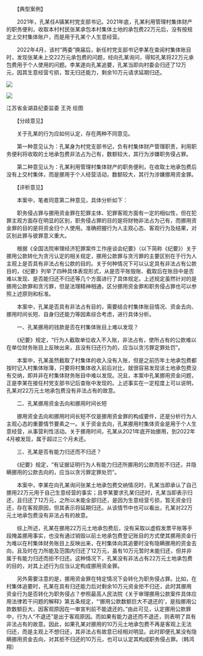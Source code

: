 　　【典型案例】

　　2021年，孔某任A镇某村党支部书记。2021年底，孔某利用管理村集体财产的职务便利，收取本村村民张某承包本村集体土地的承包费22万元后，没有按规定上交村集体账户，而是用于孔某个人生意经营。

　　2022年4月，该村“两委”换届后，新任村党支部书记李某在查阅村集体账目时，发现张某未上交22万元承包费的问题，经向孔某询问，得知孔某将22万元承包费用于个人使用的问题。李某遂向孔某追要，孔某当即向村委会归还了12万元，因其生意经营亏损，暂无归还能力，剩余10万元请求延期归还。

![](https://www.ccdi.gov.cn/hdjln/ywtt/202406/W020240628345051891477.jpeg)

![](https://www.ccdi.gov.cn/hdjln/ywtt/202406/W020240628345051966977.jpeg)

江苏省金湖县纪委监委 王尧 绘图

　　【分歧意见】

　　关于孔某的行为应如何认定，存在两种不同意见。

　　第一种意见认为：孔某身为村党支部书记，负有村集体财产管理职责，利用职务便利将收取的土地承包费非法占为己有，数额较大，其行为涉嫌职务侵占罪。

　　第二种意见认为：孔某利用管理村集体财产的职务便利，在收取土地承包费后没有上交村集体，而是挪用于个人经营活动，数额较大，其行为涉嫌挪用资金罪。

　　【评析意见】

　　本案中，笔者同意第二种意见，具体分析如下：

　　职务侵占罪与挪用资金罪在犯罪主体、犯罪客观方面有一定的相似性，但在犯罪主观方面存在明显的区别，职务侵占罪的目的是将财物非法占为己有，而挪用资金罪的目的是将资金归个人使用。准确把握行为人主观心态、客观行为及结果，对区别此罪与彼罪意义重大。

　　根据《全国法院审理经济犯罪案件工作座谈会纪要》（以下简称《纪要》）关于挪用公款转化为贪污认定的相关规定，挪用公款罪与贪污罪的主要区别在于行为人主观上是否具有非法占有公款的目的。关于何种情况下可以认定具有非法占有公款目的，《纪要》列举了四种具体表现形式，从是否平账毁账、截取后在账目中是否难以发现、是否能归还不归还等几个方面进行了具体规定。上述规定虽然针对的是挪用公款罪和贪污罪，但是法理精神相通，区分挪用资金罪和职务侵占罪也可以参照上述原则和标准。

　　本案中，孔某是否具有非法占有目的，需要结合村集体账目情况、资金去向、挪用时间长短、自身归还能力等因素综合考虑，进行具体分析。

　　一、孔某挪用的钱款是否在村集体账目上难以发现？

　　《纪要》规定，“行为人截取单位收入不入账，非法占有，使所占有的公款难以在单位财务账目上反映出来，且没有归还行为的，应当以贪污罪定罪处罚”。

　　本案中，孔某虽然截取了村集体的收入没有入账，但是之前历年土地承包费都按时记入村集体账簿，只要将村集体收入前后对比，就很容易发现该土地承包费没有交纳，即并非在村集体财务账目中难以发现。况且，本案中孔某挪用资金问题，正是李某在接任村党支部书记后查账中发现的。上述事实在一定程度上可以说明，孔某对22万元土地承包费没有非法占有的故意。

　　二、孔某挪用资金去向和挪用时间长短

　　挪用资金去向和挪用时间长短不仅是挪用资金罪的构成要件，还是分析行为人主观心态的重要情节要素之一。关于资金去向，孔某挪用村集体资金是用于个人生意经营，从事营利性活动。关于挪用时间，孔某从2021年底开始挪用，到2022年4月被发现，属于超过三个月未还。

　　三、孔某是否有能力归还而不归还？

　　《纪要》规定，“有证据证明行为人有能力归还所挪用的公款而拒不归还，并隐瞒挪用的公款去向的，应当以贪污罪定罪处罚”。

　　本案中，李某在向孔某询问张某土地承包费交纳情况时，孔某当即承认了自己挪用22万元用于自己生意经营的事实；且李某要求孔某归还时，孔某当即表示归还，且归还了12万元，之所以未能全部归还，是因为生意经营亏损，暂无资金归还，存在客观原因，但其表示将延期归还。从该情节中也可以看出，孔某对22万元土地承包费没有非法占有的故意。

　　综上所述，孔某在挪用22万元土地承包费后，没有采取以虚假发票平账等手段掩盖挪用事实，也没有通过销毁以前土地承包费登记账目的方式使其挪用资金行为难以在村集体财务账目上反映出来，在村集体向其追要时没有隐瞒挪用的资金去向，且及时在力所能及范围内归还了12万元，虽有10万元暂时未能归还，但并非属于有能力归还而拒不归还。这种情况下，孔某没有非法占有22万元土地承包费的目的，对其上述行为应当认定构成挪用资金罪。

　　另外需要注意的是，挪用资金罪在特定情况下会转化为职务侵占罪。比如，在村集体追要时，孔某在具有归还能力后对剩余10万元资金拒不归还，此时其挪用资金行为是否转化为职务侵占？参照最高人民法院《关于审理挪用公款案件具体应用法律若干问题的解释》第五条规定，“‘挪用公款数额巨大不退还的’，是指挪用公款数额巨大，因客观原因在一审宣判前不能退还的。”由此可见，认定挪用公款罪中，行为人“不退还”是出于客观原因。而如果有能力退还而不退还，则表明了具有非法占有的故意。因此，如果孔某对挪用的10万元土地承包费不再是客观上无法归还，而是主观上不想归还，其非法占有故意已经相对明显。此时即便孔某没有隐瞒挪用资金去向，对其拒不归还的10万元，也可以认定其构成职务侵占罪。（韩鸿翔）